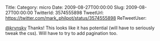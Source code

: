 Title: 
Category: micro
Date: 2009-08-27T00:00:00
Slug: 2009-08-27T00:00:00
TwitterId: 3574555898
TweetUrl: https://twitter.com/mark_philpot/status/3574555898
ReTweetUser: 

[@krynsky](https://twitter.com/krynsky) Thanks! This looks like it has potential (will have to seriously tweak the css). Will have to try to add pagination too.